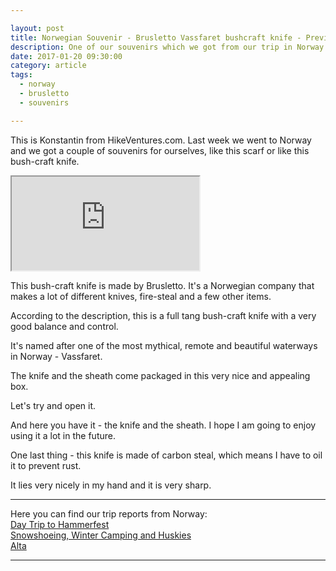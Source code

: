 ```yaml
---

layout: post
title: Norwegian Souvenir - Brusletto Vassfaret bushcraft knife - Preview
description: One of our souvenirs which we got from our trip in Norway. The Brusletto Vassfaret bushcraft knife
date: 2017-01-20 09:30:00
category: article
tags:
  - norway
  - brusletto
  - souvenirs

---
```


This is Konstantin from HikeVentures.com. Last week we went to Norway and we got a couple of souvenirs for ourselves, like this scarf or like this bush-craft knife.

<div class="embed-responsive embed-responsive-16by9">
  <iframe class="embed-responsive-item" src="https://www.youtube.com/embed/BR-ZcrNsT1k"></iframe>
</div>

<!--more-->

This bush-craft knife is made by Brusletto. It's a Norwegian company that makes a lot of different knives, fire-steal and a few other items.

According to the description, this is a full tang bush-craft knife with a very good balance and control.

It's named after one of the most mythical, remote and beautiful waterways in Norway - Vassfaret.

The knife and the sheath come packaged in this very nice and appealing box.

Let's try and open it.

And here you have it - the knife and the sheath. I hope I am going to enjoy using it a lot in the future.

One last thing - this knife is made of carbon steal, which means I have to oil it to prevent rust.

It lies very nicely in my hand and it is very sharp.

---

Here you can find our trip reports from Norway:   
[Day Trip to Hammerfest](http://www.hikeventures.com/hammerfest-daytrip/)   
[Snowshoeing, Winter Camping and Huskies](http://www.hikeventures.com/winter-camping-alta/)   
[Alta](http://www.hikeventures.com/komsa-alta/)   

---

<script type="text/javascript">
amzn_assoc_placement = "adunit0";
amzn_assoc_search_bar = "false";
amzn_assoc_tracking_id = "hikeve-20";
amzn_assoc_ad_mode = "search";
amzn_assoc_ad_type = "smart";
amzn_assoc_marketplace = "amazon";
amzn_assoc_region = "US";
amzn_assoc_title = "Shop Related Products";
amzn_assoc_default_search_phrase = "brusletto";
amzn_assoc_default_category = "All";
amzn_assoc_linkid = "1fc9a521903dad43fa4758b0d7bc91ee";
</script>
<script src="//z-na.amazon-adsystem.com/widgets/onejs?MarketPlace=US"></script>
